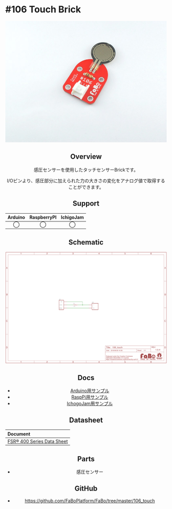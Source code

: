 # #106 Touch Brick
<center>

![](./img/106_touch.jpg)
<!--COLORME-->

## Overview
感圧センサーを使用したタッチセンサーBrickです。

I/Oピンより、感圧部分に加えられた力の大きさの変化をアナログ値で取得することができます。

## Support
|Arduino|RaspberryPI|IchigoJam|
|:--:|:--:|:--:|
|◯|◯|◯|

## Schematic
![](./img/106_touch_sch.png)

## Docs

* [Arduino用サンプル](http://docs.fabo.io/fabo/arduino/brick_analog/106_brick_analog_touch.html)
* [RaspPi用サンプル](http://docs.fabo.io/fabo/rasppi/brick_analog/106_brick_analog_touch.html)
* [IchogoJam用サンプル](http://docs.fabo.io/fabo/ichigojam/brick_analog/106_brick_analog_touch.html)

## Datasheet
| Document |
|:--|
| [FSR® 400 Series Data Sheet](http://interlinkelectronics.com/datasheets/Datasheet_FSR.pdf) |

## Parts
- 感圧センサー

## GitHub
- https://github.com/FaBoPlatform/FaBo/tree/master/106_touch
